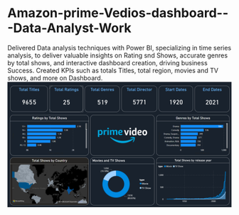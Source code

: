 # Amazon-prime-Vedios-dashboard---Data-Analyst-Work

Delivered Data analysis techniques with Power BI, specializing in time series 
analysis, to deliver valuable insights on Rating snd Shows, accurate genres by total shows, and interactive dashboard creation, driving business Success. Created KPIs such as totals Titles, total region, movies and TV shows, and more on Dashboard.
![Amazon-prime-Vedios-dashboard---Data-Analyst-Work](https://github.com/AshishMundle/Amazon-prime-Vedios-dashboard---Data-Analyst-Work/blob/main/Amazon%20Prime%20Vedios%20Dashboard%20-%20Project%20work.png)
